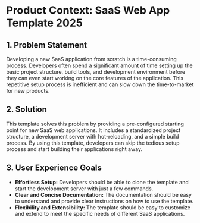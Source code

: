 # Product Context: SaaS Web App Template 2025

## 1. Problem Statement

Developing a new SaaS application from scratch is a time-consuming process. Developers often spend a significant amount of time setting up the basic project structure, build tools, and development environment before they can even start working on the core features of the application. This repetitive setup process is inefficient and can slow down the time-to-market for new products.

## 2. Solution

This template solves this problem by providing a pre-configured starting point for new SaaS web applications. It includes a standardized project structure, a development server with hot-reloading, and a simple build process. By using this template, developers can skip the tedious setup process and start building their applications right away.

## 3. User Experience Goals

- **Effortless Setup:** Developers should be able to clone the template and start the development server with just a few commands.
- **Clear and Concise Documentation:** The documentation should be easy to understand and provide clear instructions on how to use the template.
- **Flexibility and Extensibility:** The template should be easy to customize and extend to meet the specific needs of different SaaS applications.
